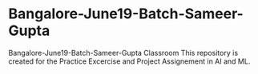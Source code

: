 # Bangalore-June19-Batch-Sameer-Gupta
Bangalore-June19-Batch-Sameer-Gupta Classroom
This repository is created for the Practice Excercise and Project Assignement in AI and ML. 

  
